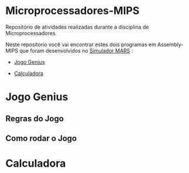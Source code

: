 # Microprocessadores-MIPS

Repositório de atividades realizadas durante a disciplina de Microprocessadores. 

Neste repositorio você vai encontrar estes dois programas em Assembly-MIPS que foram desenvolvidos no [Simulador MARS](http://courses.missouristate.edu/kenvollmar/mars/) :

- [Jogo Genius](#jogoGenius)

- [Calculadora](#calculadora)


<a id="jogoGenius"></a>
# Jogo Genius

## Regras do Jogo

## Como rodar o Jogo

<a id="calculadora"></a>
# Calculadora


